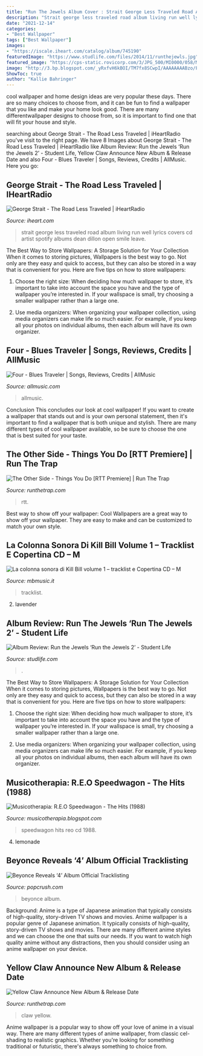 ```yaml
---
title: "Run The Jewels Album Cover : Strait George Less Traveled Road Album Living Run Well Lyrics Covers Cd Artist Spotify Albums Dean Dillon Open Smile Leave"
description: "Strait george less traveled road album living run well lyrics covers cd artist spotify albums dean dillon open smile leave"
date: "2021-12-14"
categories:
- "Best Wallpaper"
tags: ["Best Wallpaper"]
images:
- "https://iscale.iheart.com/catalog/album/745190"
featuredImage: "https://www.studlife.com/files/2014/11/runthejewls.jpg"
featured_image: "https://cps-static.rovicorp.com/3/JPG_500/MI0000/058/MI0000058263.jpg?partner=allrovi.com"
image: "http://3.bp.blogspot.com/_yRxfvH6kBOI/TM7fx8SCwpI/AAAAAAAABzo/F2sCnX2uAFI/s1600/REO+Speedwagon+-+The+Hits-Back.jpg"
ShowToc: true
author: "Kallie Bahringer"
---
```



cool wallpaper and home design ideas are very popular these days. There are so many choices to choose from, and it can be fun to find a wallpaper that you like and make your home look good. There are many differentwallpaper designs to choose from, so it is important to find one that will fit your house and style.

	

		
searching about George Strait - The Road Less Traveled | iHeartRadio you've visit to the right page. We have 8 Images about George Strait - The Road Less Traveled | iHeartRadio like Album Review: Run the Jewels ‘Run the Jewels 2’ - Student Life, Yellow Claw Announce New Album &amp; Release Date and also Four - Blues Traveler | Songs, Reviews, Credits | AllMusic. Here you go:
		
    
## George Strait - The Road Less Traveled | IHeartRadio

<img loading=lazy src="https://iscale.iheart.com/catalog/album/745190" onerror="this.onerror=null;this.src='https://tse1.mm.bing.net/th?id=OIP.kBiWAu66tBw3HiRx8LwAtAHaHV&amp;pid=15.1';" alt="George Strait - The Road Less Traveled | iHeartRadio">

_Source: iheart.com_

>strait george less traveled road album living run well lyrics covers cd artist spotify albums dean dillon open smile leave. 

	

The Best Way to Store Wallpapers: A Storage Solution for Your Collection
When it comes to storing pictures, Wallpapers is the best way to go. Not only are they easy and quick to access, but they can also be stored in a way that is convenient for you. Here are five tips on how to store wallpapers:
1) Choose the right size: When deciding how much wallpaper to store, it’s important to take into account the space you have and the type of wallpaper you’re interested in. If your wallspace is small, try choosing a smaller wallpaper rather than a large one.

2) Use media organizers: When organizing your wallpaper collection, using media organizers can make life so much easier. For example, if you keep all your photos on individual albums, then each album will have its own organizer.

    
## Four - Blues Traveler | Songs, Reviews, Credits | AllMusic

<img loading=lazy src="https://cps-static.rovicorp.com/3/JPG_500/MI0000/058/MI0000058263.jpg?partner=allrovi.com" onerror="this.onerror=null;this.src='https://tse4.mm.bing.net/th?id=OIP.mVtu8Jy9qVrxbon0gqfAxQHaHY&amp;pid=15.1';" alt="Four - Blues Traveler | Songs, Reviews, Credits | AllMusic">

_Source: allmusic.com_

>allmusic. 

	

Conclusion
This concludes our look at cool wallpaper! If you want to create a wallpaper that stands out and is your own personal statement, then it's important to find a wallpaper that is both unique and stylish. There are many different types of cool wallpaper available, so be sure to choose the one that is best suited for your taste.

    
## The Other Side - Things You Do [RTT Premiere] | Run The Trap

<img loading=lazy src="https://runthetrap.com/wp-content/uploads/2013/04/the-other-side-cover-art-1.jpg" onerror="this.onerror=null;this.src='https://tse2.mm.bing.net/th?id=OIP.HTatyIy4CSUBzh0mXLFIEQHaHA&amp;pid=15.1';" alt="The Other Side - Things You Do [RTT Premiere] | Run The Trap">

_Source: runthetrap.com_

>rtt. 

	

Best way to show off your wallpaper:
Cool Wallpapers are a great way to show off your wallpaper. They are easy to make and can be customized to match your own style.

    
## La Colonna Sonora Di Kill Bill Volume 1 – Tracklist E Copertina CD – M

<img loading=lazy src="https://www.mbmusic.it/wp-content/uploads/2010/09/kill_bill_1_cd_cover.jpeg" onerror="this.onerror=null;this.src='https://tse1.mm.bing.net/th?id=OIP.OR_967QDclakmOM4TwJt8gHaHW&amp;pid=15.1';" alt="La colonna sonora di Kill Bill volume 1 – tracklist e Copertina CD – M">

_Source: mbmusic.it_

>tracklist. 

	

2. lavender 

    
## Album Review: Run The Jewels ‘Run The Jewels 2’ - Student Life

<img loading=lazy src="https://www.studlife.com/files/2014/11/runthejewls.jpg" onerror="this.onerror=null;this.src='https://tse3.mm.bing.net/th?id=OIP.ZRSvKL6E7h7xU6_TvwI_VQHaHa&amp;pid=15.1';" alt="Album Review: Run the Jewels ‘Run the Jewels 2’ - Student Life">

_Source: studlife.com_

>. 

	

The Best Way to Store Wallpapers: A Storage Solution for Your Collection
When it comes to storing pictures, Wallpapers is the best way to go. Not only are they easy and quick to access, but they can also be stored in a way that is convenient for you. Here are five tips on how to store wallpapers:
1) Choose the right size: When deciding how much wallpaper to store, it’s important to take into account the space you have and the type of wallpaper you’re interested in. If your wallspace is small, try choosing a smaller wallpaper rather than a large one.

2) Use media organizers: When organizing your wallpaper collection, using media organizers can make life so much easier. For example, if you keep all your photos on individual albums, then each album will have its own organizer.

    
## Musicotherapia: R.E.O Speedwagon - The Hits (1988)

<img loading=lazy src="http://3.bp.blogspot.com/_yRxfvH6kBOI/TM7fx8SCwpI/AAAAAAAABzo/F2sCnX2uAFI/s1600/REO+Speedwagon+-+The+Hits-Back.jpg" onerror="this.onerror=null;this.src='https://tse4.mm.bing.net/th?id=OIP.gF-kDifpA56kegNvIgPmVwHaF2&amp;pid=15.1';" alt="Musicotherapia: R.E.O Speedwagon - The Hits (1988)">

_Source: musicotherapia.blogspot.com_

>speedwagon hits reo cd 1988. 

	

4. lemonade 

    
## Beyonce Reveals ‘4’ Album Official Tracklisting

<img loading=lazy src="https://townsquare.media/site/252/files/2011/05/Beyonce4.jpg?w=1200&amp;h=0&amp;zc=1&amp;s=0&amp;a=t&amp;q=89" onerror="this.onerror=null;this.src='https://tse1.mm.bing.net/th?id=OIP.rjItf57yazxKX6Fh6ewkGgHaE8&amp;pid=15.1';" alt="Beyonce Reveals ‘4’ Album Official Tracklisting">

_Source: popcrush.com_

>beyonce album. 

	

Background: Anime is a type of Japanese animation that typically consists of high-quality, story-driven TV shows and movies.
Anime wallpaper is a popular genre of Japanese animation. It typically consists of high-quality, story-driven TV shows and movies. There are many different anime styles and we can choose the one that suits our needs. If you want to watch high quality anime without any distractions, then you should consider using an anime wallpaper on your device.

    
## Yellow Claw Announce New Album &amp; Release Date

<img loading=lazy src="https://runthetrap.com/wp-content/uploads/2017/02/YC800_02.png" onerror="this.onerror=null;this.src='https://tse2.mm.bing.net/th?id=OIP.34gWO9av2zrHykQvGZ-O5wHaHY&amp;pid=15.1';" alt="Yellow Claw Announce New Album &amp; Release Date">

_Source: runthetrap.com_

>claw yellow. 

	

Anime wallpaper is a popular way to show off your love of anime in a visual way. There are many different types of anime wallpaper, from classic cel-shading to realistic graphics. Whether you're looking for something traditional or futuristic, there's always something to choice from.

